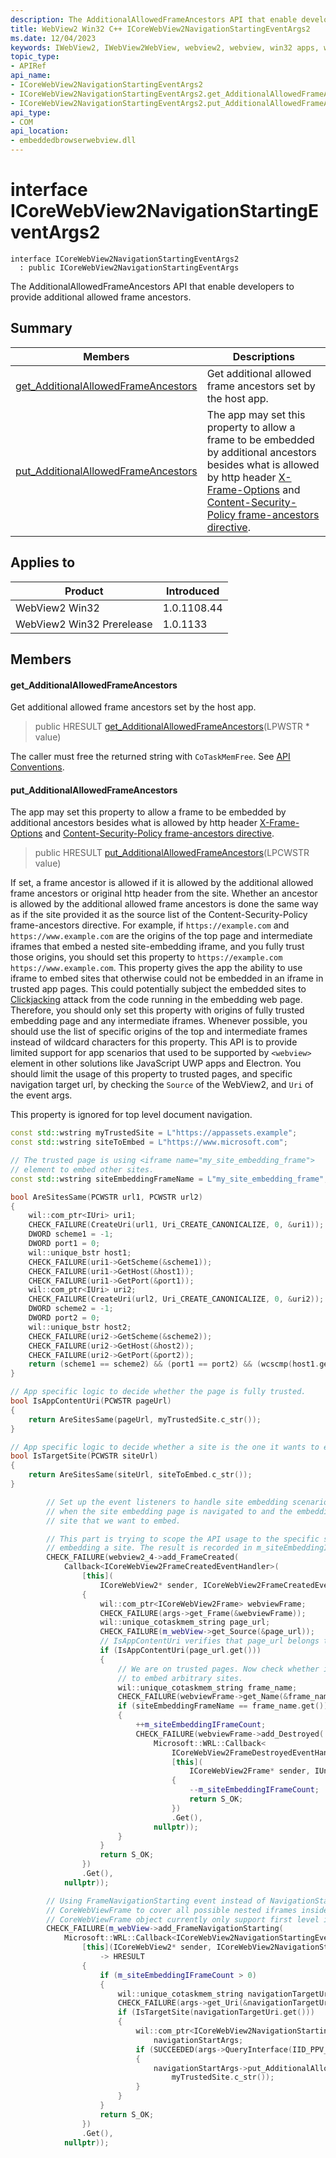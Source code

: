 ```yaml
---
description: The AdditionalAllowedFrameAncestors API that enable developers to provide additional allowed frame ancestors.
title: WebView2 Win32 C++ ICoreWebView2NavigationStartingEventArgs2
ms.date: 12/04/2023
keywords: IWebView2, IWebView2WebView, webview2, webview, win32 apps, win32, edge, ICoreWebView2, ICoreWebView2Controller, browser control, edge html, ICoreWebView2NavigationStartingEventArgs2
topic_type: 
- APIRef
api_name:
- ICoreWebView2NavigationStartingEventArgs2
- ICoreWebView2NavigationStartingEventArgs2.get_AdditionalAllowedFrameAncestors
- ICoreWebView2NavigationStartingEventArgs2.put_AdditionalAllowedFrameAncestors
api_type:
- COM
api_location:
- embeddedbrowserwebview.dll
---
```


# interface ICoreWebView2NavigationStartingEventArgs2

```
interface ICoreWebView2NavigationStartingEventArgs2
  : public ICoreWebView2NavigationStartingEventArgs
```

The AdditionalAllowedFrameAncestors API that enable developers to provide additional allowed frame ancestors.

## Summary

 Members                        | Descriptions
--------------------------------|---------------------------------------------
[get_AdditionalAllowedFrameAncestors](#get_additionalallowedframeancestors) | Get additional allowed frame ancestors set by the host app.
[put_AdditionalAllowedFrameAncestors](#put_additionalallowedframeancestors) | The app may set this property to allow a frame to be embedded by additional ancestors besides what is allowed by http header [X-Frame-Options](https://developer.mozilla.org/docs/Web/HTTP/Headers/X-Frame-Options) and [Content-Security-Policy frame-ancestors directive](https://developer.mozilla.org/docs/Web/HTTP/Headers/Content-Security-Policy/frame-ancestors).

## Applies to

Product                         | Introduced
--------------------------------|---------------------------------------------
WebView2 Win32            |    1.0.1108.44
WebView2 Win32 Prerelease |    1.0.1133

## Members

#### get_AdditionalAllowedFrameAncestors

Get additional allowed frame ancestors set by the host app.

> public HRESULT [get_AdditionalAllowedFrameAncestors](#get_additionalallowedframeancestors)(LPWSTR * value)

The caller must free the returned string with `CoTaskMemFree`. See [API Conventions](/microsoft-edge/webview2/concepts/win32-api-conventions#strings).

#### put_AdditionalAllowedFrameAncestors

The app may set this property to allow a frame to be embedded by additional ancestors besides what is allowed by http header [X-Frame-Options](https://developer.mozilla.org/docs/Web/HTTP/Headers/X-Frame-Options) and [Content-Security-Policy frame-ancestors directive](https://developer.mozilla.org/docs/Web/HTTP/Headers/Content-Security-Policy/frame-ancestors).

> public HRESULT [put_AdditionalAllowedFrameAncestors](#put_additionalallowedframeancestors)(LPCWSTR value)

If set, a frame ancestor is allowed if it is allowed by the additional allowed frame ancestors or original http header from the site. Whether an ancestor is allowed by the additional allowed frame ancestors is done the same way as if the site provided it as the source list of the Content-Security-Policy frame-ancestors directive. For example, if `https://example.com` and `https://www.example.com` are the origins of the top page and intermediate iframes that embed a nested site-embedding iframe, and you fully trust those origins, you should set this property to `https://example.com https://www.example.com`. This property gives the app the ability to use iframe to embed sites that otherwise could not be embedded in an iframe in trusted app pages. This could potentially subject the embedded sites to [Clickjacking](https://en.wikipedia.org/wiki/Clickjacking) attack from the code running in the embedding web page. Therefore, you should only set this property with origins of fully trusted embedding page and any intermediate iframes. Whenever possible, you should use the list of specific origins of the top and intermediate frames instead of wildcard characters for this property. This API is to provide limited support for app scenarios that used to be supported by `<webview>` element in other solutions like JavaScript UWP apps and Electron. You should limit the usage of this property to trusted pages, and specific navigation target url, by checking the `Source` of the WebView2, and `Uri` of the event args.

This property is ignored for top level document navigation.

```cpp
const std::wstring myTrustedSite = L"https://appassets.example";
const std::wstring siteToEmbed = L"https://www.microsoft.com";

// The trusted page is using <iframe name="my_site_embedding_frame">
// element to embed other sites.
const std::wstring siteEmbeddingFrameName = L"my_site_embedding_frame";

bool AreSitesSame(PCWSTR url1, PCWSTR url2)
{
    wil::com_ptr<IUri> uri1;
    CHECK_FAILURE(CreateUri(url1, Uri_CREATE_CANONICALIZE, 0, &uri1));
    DWORD scheme1 = -1;
    DWORD port1 = 0;
    wil::unique_bstr host1;
    CHECK_FAILURE(uri1->GetScheme(&scheme1));
    CHECK_FAILURE(uri1->GetHost(&host1));
    CHECK_FAILURE(uri1->GetPort(&port1));
    wil::com_ptr<IUri> uri2;
    CHECK_FAILURE(CreateUri(url2, Uri_CREATE_CANONICALIZE, 0, &uri2));
    DWORD scheme2 = -1;
    DWORD port2 = 0;
    wil::unique_bstr host2;
    CHECK_FAILURE(uri2->GetScheme(&scheme2));
    CHECK_FAILURE(uri2->GetHost(&host2));
    CHECK_FAILURE(uri2->GetPort(&port2));
    return (scheme1 == scheme2) && (port1 == port2) && (wcscmp(host1.get(), host2.get()) == 0);
}

// App specific logic to decide whether the page is fully trusted.
bool IsAppContentUri(PCWSTR pageUrl)
{
    return AreSitesSame(pageUrl, myTrustedSite.c_str());
}

// App specific logic to decide whether a site is the one it wants to embed.
bool IsTargetSite(PCWSTR siteUrl)
{
    return AreSitesSame(siteUrl, siteToEmbed.c_str());
}
```

```cpp
        // Set up the event listeners to handle site embedding scenario. The code will take effect
        // when the site embedding page is navigated to and the embedding iframe navigates to the
        // site that we want to embed.

        // This part is trying to scope the API usage to the specific scenario where we are
        // embedding a site. The result is recorded in m_siteEmbeddingIFrameCount.
        CHECK_FAILURE(webview2_4->add_FrameCreated(
            Callback<ICoreWebView2FrameCreatedEventHandler>(
                [this](
                    ICoreWebView2* sender, ICoreWebView2FrameCreatedEventArgs* args) -> HRESULT
                {
                    wil::com_ptr<ICoreWebView2Frame> webviewFrame;
                    CHECK_FAILURE(args->get_Frame(&webviewFrame));
                    wil::unique_cotaskmem_string page_url;
                    CHECK_FAILURE(m_webView->get_Source(&page_url));
                    // IsAppContentUri verifies that page_url belongs to  the app.
                    if (IsAppContentUri(page_url.get()))
                    {
                        // We are on trusted pages. Now check whether it is the iframe we plan
                        // to embed arbitrary sites.
                        wil::unique_cotaskmem_string frame_name;
                        CHECK_FAILURE(webviewFrame->get_Name(&frame_name));
                        if (siteEmbeddingFrameName == frame_name.get())
                        {
                            ++m_siteEmbeddingIFrameCount;
                            CHECK_FAILURE(webviewFrame->add_Destroyed(
                                Microsoft::WRL::Callback<
                                    ICoreWebView2FrameDestroyedEventHandler>(
                                    [this](
                                        ICoreWebView2Frame* sender, IUnknown* args) -> HRESULT
                                    {
                                        --m_siteEmbeddingIFrameCount;
                                        return S_OK;
                                    })
                                    .Get(),
                                nullptr));
                        }
                    }
                    return S_OK;
                })
                .Get(),
            nullptr));

        // Using FrameNavigationStarting event instead of NavigationStarting event of
        // CoreWebViewFrame to cover all possible nested iframes inside the embedded site as
        // CoreWebViewFrame object currently only support first level iframes in the top page.
        CHECK_FAILURE(m_webView->add_FrameNavigationStarting(
            Microsoft::WRL::Callback<ICoreWebView2NavigationStartingEventHandler>(
                [this](ICoreWebView2* sender, ICoreWebView2NavigationStartingEventArgs* args)
                    -> HRESULT
                {
                    if (m_siteEmbeddingIFrameCount > 0)
                    {
                        wil::unique_cotaskmem_string navigationTargetUri;
                        CHECK_FAILURE(args->get_Uri(&navigationTargetUri));
                        if (IsTargetSite(navigationTargetUri.get()))
                        {
                            wil::com_ptr<ICoreWebView2NavigationStartingEventArgs2>
                                navigationStartArgs;
                            if (SUCCEEDED(args->QueryInterface(IID_PPV_ARGS(&navigationStartArgs))))
                            {
                                navigationStartArgs->put_AdditionalAllowedFrameAncestors(
                                    myTrustedSite.c_str());
                            }
                        }
                    }
                    return S_OK;
                })
                .Get(),
            nullptr));
```


